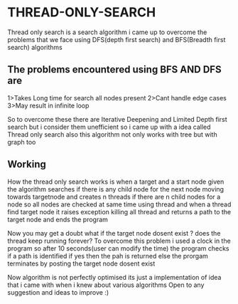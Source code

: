 # THREAD-ONLY-SEARCH
Thread only search is a search algorithm i came up to overcome the problems that we face using DFS(depth first search) and BFS(Breadth first search) algorithms

## The problems encountered using BFS AND DFS are
1>Takes Long time for search all nodes present
2>Cant handle edge cases
3>May result in infinite loop

So to overcome these there are Iterative Deepening and Limited Depth first search but i consider them unefficient so i came up with a idea called Thread only search
also this algorithm not only works with tree but with graph too

## Working
How the thread only search works is when a target and a start node given the algorithm searches if there is any child node for the next node moving towards targetnode and creates n threads if there are n child nodes for a node
so all nodes are checked at same time using thread and when a thread find target node it raises exception killing all thread and returns a path to the target node and ends the program

Now you may get a doubt what if the target node dosent exist ? does the thread keep running forever?
To overcome this problem i used a clock in the program so after 10 seconds(user can modify the time) the program checks if a path is identified if yes then the pah is returned else the prorgam terminates by posting the target node dosent exist

Now algorithm is not perfectly optimised its just a implementation of idea that i came with when i knew about various algorithms
Open to any suggestion and ideas to improve :)
